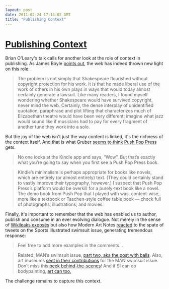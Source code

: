 ```yaml
---
layout: post
date: 2011-02-24 17:14:02 GMT
title: "Publishing Context"
---
```

# [Publishing Context](http://vimeo.com/20179653)

Brian O'Leary's talk calls for another look at the role of context in publishing.  As James Boyle [points out][2], the web has indeed thrown new light on this role:



[2]: http://www.thepublicdomain.org/2011/02/22/presumed-guilty/



> The problem is not simply that Shakespeare flourished without copyright protection for his work. It is that he made liberal use of the work of others in his own plays in ways that would today almost certainly generate a lawsuit. Like many readers, I found myself wondering whether Shakespeare would have survived copyright, never mind the web. Certainly, the dense interplay of unidentified quotation, paraphrase and plot lifting that characterizes much of Elizabethan theatre would have been very different; imagine what jazz would sound like if musicians had to pay for every fragment of another tune they work into a solo. 



But the joy of the web isn't just the way content is linked, it's the richness of the context itself.  And that is what Gruber [seems to think][3] [Push Pop Press][4] gets.



[3]: http://daringfireball.net/2011/02/push_pop_press

[4]: http://www.pushpoppress.com/



> No one looks at the Kindle app and says, “Wow”. But that’s exactly what you’re going to say when you first see a Push Pop Press book.

> 

> Kindle’s minimalism is perhaps appropriate for books like novels, which are entirely (or almost entirely) text. (They could certainly stand to vastly improve their typography, however.) I suspect that Push Pop Press’s platform would be overkill for a purely-text book like a novel. The demo book from Push Pop that I played with was, content-wise, more like a textbook or Taschen-style coffee table book — chock full of photographs, illustrations, and movies.



Finally, it's important to remember that the web has enabled us to author, publish and consume in an ever evolving dialogue.  Not merely in the sense of [Wikileaks exposés][5] but also how Modern Art Notes [reacted][6] to the spate of tweets on the Sports Illustrated swimsuit issue, generating tremendous response: 



[5]: http://www.newsbiscuit.com/2011/02/16/sarkozy-admits-french-language-a-hoax-after-wikileaks-expose/

[6]: http://blogs.artinfo.com/modernartnotes/2011/02/mans-first-annual-swimsuit-issue/



> Feel free to add more examples in the comments…

> 

> Related: MAN’s swimsuit issue, [part two, aka the post with balls][7]. Also, art museums [sent in their contributions][8] for the MAN swimsuit issue. Don’t miss this [peek behind-the-scenes][9]! And if SI can do bodypainting, [art can too.][10]



[7]: http://blogs.artinfo.com/modernartnotes/2011/02/mans-swimsuit-issue-with-frolicking/

[8]: http://blogs.artinfo.com/modernartnotes/2011/02/2011/02/art-museums-add-to-mans-swimsuit-issue/

[9]: http://blogs.artinfo.com/modernartnotes/2011/02/2011/02/mans-swimsuit-issue-behind-the-scenes/

[10]: http://blogs.artinfo.com/modernartnotes/2011/02/mans-swimsuit-issue-bodypainting/



The challenge remains to capture this context.
